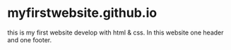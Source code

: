 # myfirstwebsite.github.io
this is my first website develop with html &amp; css. In this website one header and one footer.
